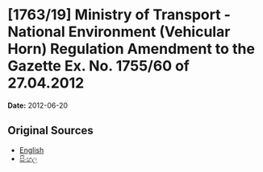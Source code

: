 # [1763/19] Ministry of Transport - National Environment (Vehicular Horn) Regulation Amendment to the Gazette Ex. No. 1755/60 of 27.04.2012

**Date:** 2012-06-20

## Original Sources

- [English](https://documents.gov.lk/view/extra-gazettes/2012/6/1763-19_E.pdf)
- [සිංහල](https://documents.gov.lk/view/extra-gazettes/2012/6/1763-19_S.pdf)
